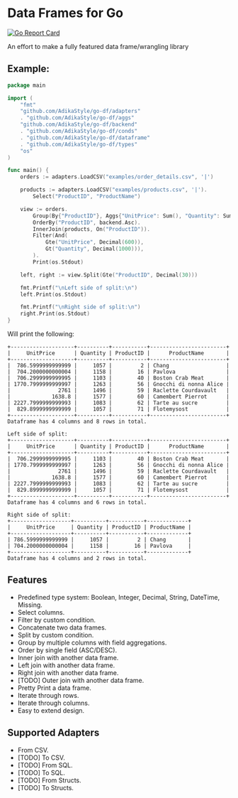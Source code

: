# Data Frames for Go 
[![Go Report Card](https://goreportcard.com/badge/github.com/AdikaStyle/go-df)](https://goreportcard.com/report/github.com/AdikaStyle/go-df)


An effort to make a fully featured data frame/wrangling library  

## Example:
```go
package main

import (
	"fmt"
	"github.com/AdikaStyle/go-df/adapters"
	. "github.com/AdikaStyle/go-df/aggs"
	"github.com/AdikaStyle/go-df/backend"
	. "github.com/AdikaStyle/go-df/conds"
	. "github.com/AdikaStyle/go-df/dataframe"
	. "github.com/AdikaStyle/go-df/types"
	"os"
)

func main() {
	orders := adapters.LoadCSV("examples/order_details.csv", '|')

	products := adapters.LoadCSV("examples/products.csv", '|').
		Select("ProductID", "ProductName")

	view := orders.
		Group(By{"ProductID"}, Aggs{"UnitPrice": Sum(), "Quantity": Sum()}).
		OrderBy("ProductID", backend.Asc).
		InnerJoin(products, On("ProductID")).
		Filter(And(
			Gte("UnitPrice", Decimal(600)),
			Gt("Quantity", Decimal(1000))),
		).
		Print(os.Stdout)

	left, right := view.Split(Gte("ProductID", Decimal(30)))

	fmt.Printf("\nLeft side of split:\n")
	left.Print(os.Stdout)

	fmt.Printf("\nRight side of split:\n")
	right.Print(os.Stdout)
}
```

Will print the following:
```
+--------------------+----------+-----------+------------------------+
|     UnitPrice      | Quantity | ProductID |      ProductName       |
+--------------------+----------+-----------+------------------------+
|  786.5999999999999 |     1057 |         2 | Chang                  |
|  704.2000000000004 |     1158 |        16 | Pavlova                |
|  706.2999999999995 |     1103 |        40 | Boston Crab Meat       |
| 1770.7999999999997 |     1263 |        56 | Gnocchi di nonna Alice |
|               2761 |     1496 |        59 | Raclette Courdavault   |
|             1638.8 |     1577 |        60 | Camembert Pierrot      |
| 2227.7999999999993 |     1083 |        62 | Tarte au sucre         |
|  829.8999999999999 |     1057 |        71 | Flotemysost            |
+--------------------+----------+-----------+------------------------+
Dataframe has 4 columns and 8 rows in total.

Left side of split:
+--------------------+----------+-----------+------------------------+
|     UnitPrice      | Quantity | ProductID |      ProductName       |
+--------------------+----------+-----------+------------------------+
|  706.2999999999995 |     1103 |        40 | Boston Crab Meat       |
| 1770.7999999999997 |     1263 |        56 | Gnocchi di nonna Alice |
|               2761 |     1496 |        59 | Raclette Courdavault   |
|             1638.8 |     1577 |        60 | Camembert Pierrot      |
| 2227.7999999999993 |     1083 |        62 | Tarte au sucre         |
|  829.8999999999999 |     1057 |        71 | Flotemysost            |
+--------------------+----------+-----------+------------------------+
Dataframe has 4 columns and 6 rows in total.

Right side of split:
+-------------------+----------+-----------+-------------+
|     UnitPrice     | Quantity | ProductID | ProductName |
+-------------------+----------+-----------+-------------+
| 786.5999999999999 |     1057 |         2 | Chang       |
| 704.2000000000004 |     1158 |        16 | Pavlova     |
+-------------------+----------+-----------+-------------+
Dataframe has 4 columns and 2 rows in total.
```

## Features
- Predefined type system: Boolean, Integer, Decimal, String, DateTime, Missing.
- Select columns.
- Filter by custom condition.
- Concatenate two data frames.
- Split by custom condition.
- Group by multiple columns with field aggregations.
- Order by single field (ASC/DESC).
- Inner join with another data frame.
- Left join with another data frame.
- Right join with another data frame.
- [TODO] Outer join with another data frame.
- Pretty Print a data frame.
- Iterate through rows.
- Iterate through columns.
- Easy to extend design.

## Supported Adapters
- From CSV.
- [TODO] To CSV.
- [TODO] From SQL.
- [TODO] To SQL.
- [TODO] From Structs.
- [TODO] To Structs.
